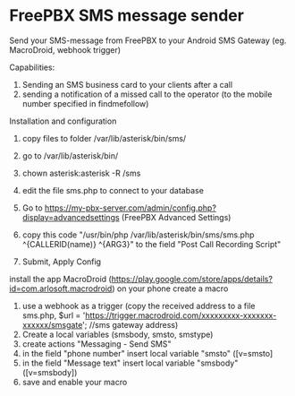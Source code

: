 # FreePBX SMS message sender
Send your SMS-message from FreePBX to your Android SMS Gateway (eg. MacroDroid, webhook trigger)

Capabilities:
1. Sending an SMS business card to your clients after a call
2. sending a notification of a missed call to the operator (to the mobile number specified in findmefollow)

Installation and configuration

1. copy files to folder /var/lib/asterisk/bin/sms/
2. go to /var/lib/asterisk/bin/
3. chown asterisk:asterisk -R /sms
4. edit the file sms.php to connect to your database

5. Go to https://my-pbx-server.com/admin/config.php?display=advancedsettings  (FreePBX Advanced Settings)
6. copy this code "/usr/bin/php /var/lib/asterisk/bin/sms/sms.php ^{CALLERID(name)} ^{ARG3}"  to the field  "Post Call Recording Script"
7. Submit, Apply Config


install the app MacroDroid (https://play.google.com/store/apps/details?id=com.arlosoft.macrodroid) on your phone 
create a macro 

1. use a webhook as a trigger (copy the received address to a file sms.php, $url = 'https://trigger.macrodroid.com/xxxxxxxxx-xxxxxxx-xxxxxx/smsgate'; //sms gateway address)
2. Create a local variables (smsbody, smsto, smstype)
3. create actions "Messaging - Send SMS" 
4. in the field "phone number" insert local variable "smsto" ([v=smsto]
5. in the field "Message text" insert local variable "smsbody" ([v=smsbody])
6. save and enable your macro
